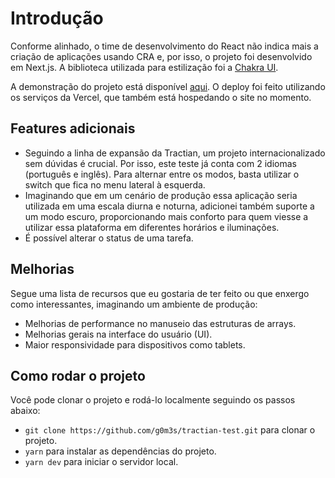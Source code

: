 # Introdução

Conforme alinhado, o time de desenvolvimento do React não indica mais a criação de aplicações usando CRA e, por isso, o projeto foi desenvolvido em Next.js. A biblioteca utilizada para estilização foi a [Chakra UI](https://chakra-ui.com/).

A demonstração do projeto está disponível [aqui](https://tractian-test-ten.vercel.app/dashboard). O deploy foi feito utilizando os serviços da Vercel, que também está hospedando o site no momento.

## Features adicionais
- Seguindo a linha de expansão da Tractian, um projeto internacionalizado sem dúvidas é crucial. Por isso, este teste já conta com 2 idiomas (português e inglês). Para alternar entre os modos, basta utilizar o switch que fica no menu lateral à esquerda.
- Imaginando que em um cenário de produção essa aplicação seria utilizada em uma escala diurna e noturna, adicionei também suporte a um modo escuro, proporcionando mais conforto para quem viesse a utilizar essa plataforma em diferentes horários e iluminações.
- É possível alterar o status de uma tarefa.

## Melhorias
Segue uma lista de recursos que eu gostaria de ter feito ou que enxergo como interessantes, imaginando um ambiente de produção:

- Melhorias de performance no manuseio das estruturas de arrays.
- Melhorias gerais na interface do usuário (UI).
- Maior responsividade para dispositivos como tablets.

## Como rodar o projeto
Você pode clonar o projeto e rodá-lo localmente seguindo os passos abaixo:

- ```git clone https://github.com/g0m3s/tractian-test.git``` para clonar o projeto.
- ```yarn``` para instalar as dependências do projeto.
- ```yarn dev``` para iniciar o servidor local.
